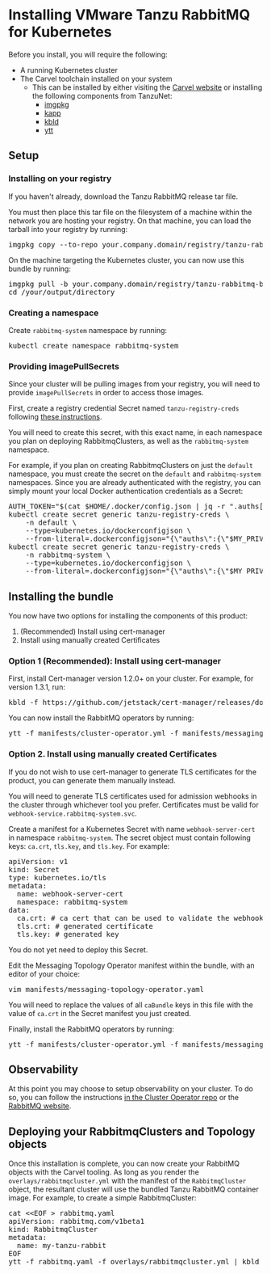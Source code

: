 # Installing VMware Tanzu RabbitMQ for Kubernetes

Before you install, you will require the following:

* A running Kubernetes cluster
* The Carvel toolchain installed on your system
  * This can be installed by either visiting the [Carvel website](https://carvel.dev/#install) or installing the following components from TanzuNet:
    * [imgpkg](https://network.pivotal.io/products/imgpkg/)
    * [kapp](https://network.pivotal.io/products/kapp/)
    * [kbld](https://network.pivotal.io/products/kbld/)
    * [ytt](https://network.pivotal.io/products/ytt/)

## Setup

### Installing on your registry
If you haven't already, download the Tanzu RabbitMQ release tar file.

You must then place this tar file on the filesystem of a machine within the network you are hosting your registry. On that machine, you can load the tarball into your registry by running:
<pre class="lang-bash">
imgpkg copy --to-repo your.company.domain/registry/tanzu-rabbitmq-bundle --tar tanzu-rabbitmq-1.1.0.tar
</pre>

On the machine targeting the Kubernetes cluster, you can now use this bundle by running:
<pre class="lang-bash">
imgpkg pull -b your.company.domain/registry/tanzu-rabbitmq-bundle:1.1.0 -o /your/output/directory
cd /your/output/directory
</pre>

### Creating a namespace
Create `rabbitmq-system` namespace by running:
<pre class="lang-bash">
kubectl create namespace rabbitmq-system
</pre>

### Providing imagePullSecrets
Since your cluster will be pulling images from your registry, you will need to provide `imagePullSecrets` in order to access those images.

First, create a registry credential Secret named `tanzu-registry-creds` following
[these instructions](https://kubernetes.io/docs/tasks/configure-pod-container/pull-image-private-registry/#create-a-secret-by-providing-credentials-on-the-command-line).

You will need to create this secret, with this exact name, in each namespace you plan on deploying RabbitmqClusters, as well as the `rabbitmq-system` namespace.

For example, if you plan on creating RabbitmqClusters on just the `default` namespace, you must create the secret on the `default` and `rabbitmq-system` namespaces. Since you are already
authenticated with the registry, you can simply mount your local Docker authentication credentials as a Secret:
<pre class="lang-bash">
AUTH_TOKEN="$(cat $HOME/.docker/config.json | jq -r ".auths[\"$MY_PRIVATE_REGISTRY\"].auth")"
kubectl create secret generic tanzu-registry-creds \
    -n default \
    --type=kubernetes.io/dockerconfigjson \
    --from-literal=.dockerconfigjson="{\"auths\":{\"$MY_PRIVATE_REGISTRY\":{\"auth\":\"$AUTH_TOKEN\"}}}"
kubectl create secret generic tanzu-registry-creds \
    -n rabbitmq-system \
    --type=kubernetes.io/dockerconfigjson \
    --from-literal=.dockerconfigjson="{\"auths\":{\"$MY_PRIVATE_REGISTRY\":{\"auth\":\"$AUTH_TOKEN\"}}}"
</pre>

## Installing the bundle

You now have two options for installing the components of this product:

1. (Recommended) Install using cert-manager
2. Install using manually created Certificates

### Option 1 (Recommended): Install using cert-manager

First, install Cert-manager version 1.2.0+ on your cluster. For example, for version 1.3.1, run:
<pre class="lang-bash">
kbld -f https://github.com/jetstack/cert-manager/releases/download/v1.3.1/cert-manager.yaml | kapp deploy -y -a cert-manager -f-
</pre>

You can now install the RabbitMQ operators by running:
<pre class="lang-bash">
ytt -f manifests/cluster-operator.yml -f manifests/messaging-topology-operator-with-certmanager.yaml -f overlays/operator-deployments.yml | kbld -f .imgpkg/images.yml -f config/ -f- | kapp -y deploy -a rabbitmq-operator -f -
</pre>

### Option 2. Install using manually created Certificates

If you do not wish to use cert-manager to generate TLS certificates for the product, you can generate them manually instead.

You will need to generate TLS certificates used for admission webhooks in the cluster through whichever tool you prefer.
Certificates must be valid for `webhook-service.rabbitmq-system.svc`.

Create a manifest for a Kubernetes Secret with name `webhook-server-cert` in namespace `rabbitmq-system`. The secret object must contain following keys: `ca.crt`, `tls.key`, and `tls.key`. For example:
<pre class="lang-yaml">
apiVersion: v1
kind: Secret
type: kubernetes.io/tls
metadata:
  name: webhook-server-cert
  namespace: rabbitmq-system
data:
  ca.crt: # ca cert that can be used to validate the webhook's server certificate
  tls.crt: # generated certificate
  tls.key: # generated key
</pre>
You do not yet need to deploy this Secret.

Edit the Messaging Topology Operator manifest within the bundle, with an editor of your choice:
<pre class="lang-bash">
vim manifests/messaging-topology-operator.yaml
</pre>
You will need to replace the values of all `caBundle` keys in this file with the value of `ca.crt` in the Secret manifest you just created.

Finally, install the RabbitMQ operators by running:
<pre class="lang-bash">
ytt -f manifests/cluster-operator.yml -f manifests/messaging-topology-operator.yaml -f overlays/operator-deployments.yml | kbld -f .imgpkg/images.yml -f config/ -f $SECRET_PATH -f- | kapp -y deploy -a rabbitmq-operator -f -
</pre>

## Observability
At this point you may choose to setup observability on your cluster. To do so, you can follow the instructions [in the Cluster Operator repo](https://github.com/rabbitmq/cluster-operator/tree/v1.7.0/observability)
or the [RabbitMQ website](https://www.rabbitmq.com/kubernetes/operator/operator-monitoring.html).

## Deploying your RabbitmqClusters and Topology objects
Once this installation is complete, you can now create your RabbitMQ objects with the Carvel tooling. As long as you render the `overlays/rabbitmqcluster.yml` with the manifest of the `RabbitmqCluster` object,
the resultant cluster will use the bundled Tanzu RabbitMQ container image. For example, to create a simple RabbitmqCluster:
<pre class="lang-bash">
cat &lt;&lt;EOF &gt; rabbitmq.yaml
apiVersion: rabbitmq.com/v1beta1
kind: RabbitmqCluster
metadata:
  name: my-tanzu-rabbit
EOF
ytt -f rabbitmq.yaml -f overlays/rabbitmqcluster.yml | kbld -f- | kapp deploy -f- -a my-tanzu-rabbit -y
</pre>
